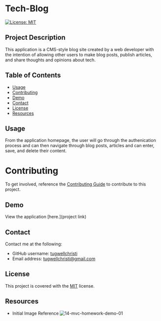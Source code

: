 # Tech-Blog
[![License: MIT](https://img.shields.io/badge/License-MIT-yellow.svg)](https://opensource.org/licenses/MIT)

## Project Description 
This application is a CMS-style blog site created by a web developer with the intention of allowing other users to make blog posts, publish articles, and share thoughts and opinions about tech. 

## Table of Contents
- [Usage](#usage)
- [Contributing](#contributing)
- [Demo](#demo)
- [Contact](#contact)
- [License](#licence)
- [Resources](#resources)

## Usage
From the application homepage, the user will go through the authenication process and can then navigate through blog posts, articles and can enter, save, and delete their content. 

# Contributing 
To get involved, reference the [Contributing Guide](https://docs.github.com/en/get-started/quickstart/contributing-to-projects) to contribute to this project.  

## Demo 
View the application [here.](project link)

## Contact
Contact me at the following: 
- GitHub username: [tugwellchristi](https://github.com/tugwellchristi/README.md-Generator)
- Email address: [tugwellchristi@gmail.com](mailto:tugwellchristi@gmail.com)

## License 
This project is covered with the [MIT](https://opensource.org/license/MIT/) license.

## Resources 
- Initial Image Reference 
![14-mvc-homework-demo-01](https://github.com/tugwellchristi/Tech-Blog/assets/90078824/8a9ce3b9-f716-4c21-aae8-e1977b3f0327)
